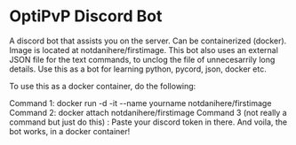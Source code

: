 # OptiPvP Discord Bot

A discord bot that assists you on the server. Can be containerized (docker). Image is located at notdanihere/firstimage.
This bot also uses an external JSON file for the text commands, to unclog the file of unnecesarrily long details.
Use this as a bot for learning python, pycord, json, docker etc.

To use this as a docker container, do the following:

Command 1: docker run -d -it --name yourname notdanihere/firstimage
Command 2: docker attach notdanihere/firstimage
Command 3 (not really a command but just do this) : Paste your discord token in there.
And voila, the bot works, in a docker container!
